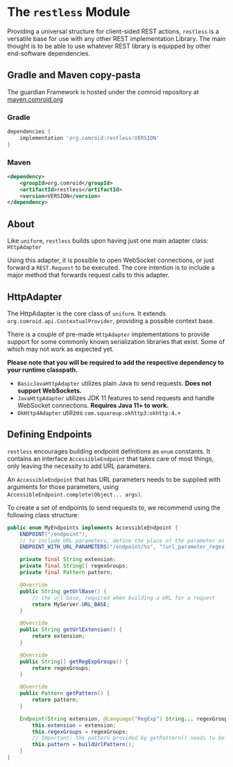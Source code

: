 # The `restless` Module

Providing a universal structure for client-sided REST actions, `restless` is a versatile base for use with any other
REST implementation Library. The main thought is to be able to use whatever REST library is equipped by other
end-software dependencies.

## Gradle and Maven copy-pasta

The guardian Framework is hosted under the comroid repository
at [maven.comroid.org](https://maven.comroid.org/org/comroid/restless)

### Gradle

```groovy
dependencies {
    implementation 'org.comroid:restless:VERSION'
}
```

### Maven

```xml
<dependency>
    <groupId>org.comroid</groupId>
    <artifactId>restless</artifactId>
    <version>VERSION</version>
</dependency>
```

## About

Like `uniform`, `restless` builds upon having just one main adapter class: `HttpAdapter`

Using this adapter, it is possible to open WebSocket connections, or just forward a `REST.Request` to be executed. The
core intention is to include a major method that forwards request calls to this adapter.

## HttpAdapter

The HttpAdapter is the core class of `uniform`. It extends `org.comroid.api.ContextualProvider`, providing a possible
context base.

There is a couple of pre-made `HttpAdapter` implementations to provide support for some commonly known serialization
libraries that exist. Some of which may not work as expected yet.

**Please note that you will be required to add the respective dependency to your runtime classpath.**

- `BasicJavaHttpAdapter` utilizes plain Java to send requests. **Does not support WebSockets.**
- `JavaHttpAdapter` utilizes JDK 11 features to send requests and handle WebSocket connections. **Requires Java 11+ to
  work.**
- `OkHttp4Adapter` utilizes `com.squareup.okhttp3:okhttp:4.+`

## Defining Endpoints

`restless` encourages building endpoint definitions as `enum` constants. It contains an interface `AccessibleEndpoint`
that takes care of most things, only leaving the necessity to add URL parameters.

An `AccessibleEndpoint` that has URL parameters needs to be supplied with arguments for those parameters,
using `AccessibleEndpoint.complete(Object... args)`.

To create a set of endpoints to send requests to, we recommend using the following class structure:

```java
public enum MyEndpoints implements AccessibleEndpoint {
    ENDPOINT("/endpoint"),
    // to include URL parameters, define the place of the parameter as a Java Formatter string notation
    ENDPOINT_WITH_URL_PARAMETERS("/endpoint/%s", "(url_parameter_regex)");

    private final String extension;
    private final String[] regexGroups;
    private final Pattern pattern;

    @Override
    public String getUrlBase() {
        // the url base, required when building a URL for a request
        return MyServer.URL_BASE;
    }

    @Override
    public String getUrlExtension() {
        return extension;
    }

    @Override
    public String[] getRegExpGroups() {
        return regexGroups;
    }

    @Override
    public Pattern getPattern() {
        return pattern;
    }

    Endpoint(String extension, @Language("RegExp") String... regexGroups) {
        this.extension = extension;
        this.regexGroups = regexGroups;
        // Important: the pattern provided by getPattern() needs to be compiled using `#buildUrlPattern()`
        this.pattern = buildUrlPattern();
    }
}
```
